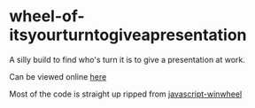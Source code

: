 # wheel-of-itsyourturntogiveapresentation

A silly build to find who's turn it is to give a presentation at work.

Can be viewed online [here](https://wheel-of-itsyourturntogiveapresentation.netlify.app/)

Most of the code is straight up ripped from [javascript-winwheel](https://github.com/zarocknz/javascript-winwheel)
